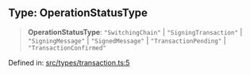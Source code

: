 
## Type: OperationStatusType

> **OperationStatusType**: `"SwitchingChain"` \| `"SigningTransaction"` \| `"SigningMessage"` \| `"SignedMessage"` \| `"TransactionPending"` \| `"TransactionConfirmed"`

Defined in: [src/types/transaction.ts:5](https://github.com/centrifuge/sdk/blob/fb803645c34c4d8e009e46398bb7c2e3dad2d94f/src/types/transaction.ts#L5)

